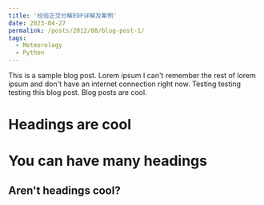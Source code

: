 ```yaml
---
title: '经验正交分解EOF详解及案例'
date: 2023-04-27
permalink: /posts/2012/08/blog-post-1/
tags:
  - Meteorology
  - Python
---
```


This is a sample blog post. Lorem ipsum I can't remember the rest of lorem ipsum and don't have an internet connection right now. Testing testing testing this blog post. Blog posts are cool.

Headings are cool
======

You can have many headings
======

Aren't headings cool?
------
